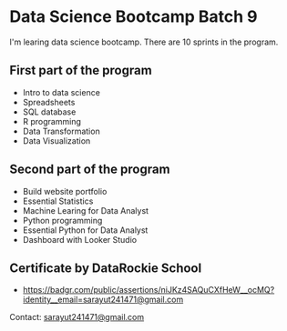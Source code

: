 # Data Science Bootcamp Batch 9

I'm learing data science bootcamp. There are 10 sprints in the program.

## First part of the program

- Intro to data science
- Spreadsheets
- SQL database
- R programming
- Data Transformation
- Data Visualization

## Second part of the program

- Build website portfolio
- Essential Statistics
- Machine Learing for Data Analyst
- Python programming
- Essential Python for Data Analyst
- Dashboard with Looker Studio

## Certificate by DataRockie School
- https://badgr.com/public/assertions/niJKz4SAQuCXfHeW__ocMQ?identity__email=sarayut241471@gmail.com


Contact: sarayut241471@gmail.com

